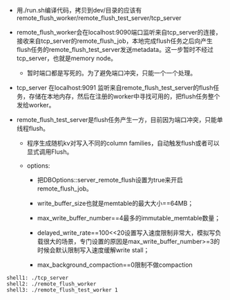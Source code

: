 - 用./run.sh编译代码，拷贝到dev/目录的应该有remote_flush_worker/remote_flush_test_server/tcp_server
  
- remote_flush_worker会在localhost:9090端口监听来自tcp_server的连接，接收来自tcp_server的remote_flush_job，本地完成flush任务之后向产生flush任务的remote_flush_test_server发送metadata。这一步暂时不经过tcp_server，也就是memory node。
  
  - 暂时端口都是写死的。为了避免端口冲突，只能一个一个处理。
    
- tcp_server 在localhost:9091 监听来自remote_flush_test_server的flush任务，存储在本地内存，然后在注册的worker中寻找可用的，把flush任务整个发给worker。
  
- remote_flush_test_server是flush任务产生一方，目前因为端口冲突，只能单线程flush。
  
  - 程序生成随机kv对写入不同的column families，自动触发flush或者可以显式调用Flush。
    
  - options:
    
    - 把DBOptions::server_remote_flush设置为true来开启remote_flush_job。
      
    - write_buffer_size也就是memtable的最大大小==64MB；
      
    - max_write_buffer_number==4最多的immutable_memtable数量；
      
    - delayed_write_rate==100<<20设置写入速度限制非常大，模拟写负载很大的场景，专门设置的原因是max_write_buffer_number>=3的时候会默认限制写入速度缓解write stall；
      
    - max_background_compaction==0限制不做compaction
      

```shell
shell1: ./tcp_server
shell2: ./remote_flush_worker
shell3: ./remote_flush_test_worker 1
```
